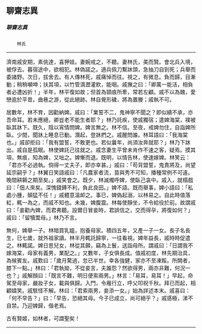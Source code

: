 

## 聊齋志異

##### 聊齋志異
　　`林氏`

* * *

濟南戚安期，素佻達，喜狎妓。妻婉戒之，不聽。妻林氏，美而賢。會北兵入境，被俘去。暮宿途中，欲相犯。林偽諾之。適兵佩刀繫牀頭，急抽刀自剄死；兵舉而委諸野。次日，拔舍去。有人傳林死，戚痛悼而往。視之，有微息。負而歸，目漸動；稍稍嚬呻；扶其項，以竹管滴瀝灌飲，能咽。戚撫之曰：「卿萬一能活，相負者必遭凶折！」半年，林平復如故；但首為頸痕所牽，常若左顧。戚不以為醜，愛戀逾於平昔。曲巷之游，從此絕跡。林自覺形穢，將為置媵；戚執不可。

居數年，林不育，因勸納婢。戚曰：「業誓不二，鬼神寧不聞之？即似續不承，亦吾命耳。若未應絕，卿豈老不能生者耶？」林乃託疾，使戚獨宿；遣婢海棠，襆被臥其牀下。既久，陰以宵情問婢。婢言無之。林不信。至夜，戒婢勿住，自詣婢所臥。少間，聞牀上睡息已動。潛起，登牀捫之。戚醒問誰。林耳語曰：「我海棠也。」戚卻拒曰：「我有盟誓，不敢更也。若似曩年，尚須汝奔就耶？」林乃下牀出。戚自是孤眠。林使婢託己往就之。戚念妻生平曾未肯作不速之客，疑焉。摸其項，無痕，知為婢，又咄之。婢慚而退。既明，以情告林，使速嫁婢。林笑云：「君亦不必過執。倘得一丈夫子，即亦幸甚。」戚曰：「苟背盟誓，鬼責將及，尚望延宗嗣乎？」林翼日笑語戚曰：「凡農家者流，苗與秀不可知，播種常例不可違。晚間耕耨之期至矣。」戚笑會之。既夕，林滅燭呼婢，使臥己衾中。戚入，就榻戲曰：「佃人來矣。深愧錢鎛不利，負此良田。」婢不語。既而舉事，婢小語曰：「私處小腫，顛猛不任！」戚體意溫卹之。事已，婢偽起溺，以林易之。自此時值落紅，輒一為之，而戚不知也。未幾，婢腹震。林每使靜坐，不令給役於前。故謂戚曰：「妾勸內婢，而君弗聽。設爾日冒妾時，君誤信之，交而得孕，將復如何？」戚曰：「留犢鬻母。」林乃不言。

無何，婢舉一子。林暗買乳媼，抱養母家。積四五年，又產一子一女。長子名長生，已七歲，就外祖家讀。林半月輒託歸寧，一往看視。婢年益長，戚時時促遣之。林輒諾。婢日思兒女，林從其願，竊為上鬟，送詣母所。謂戚曰：「日謂我不嫁海棠，母家有義男，業配之。」又數年，子女俱長成。值戚初度，林先期治具，為候賓友。戚歎曰：「歲月騖過，忽已半世。幸各強健，家亦不至凍餒。所闕者，膝下一點。」林曰：「君執拗，不從妾言，夫誰怨？然欲得男，兩亦非難，何況一也？」戚解顏曰：「既言不難，明日便索兩男。」林言：「易耳，易耳！」早起，命駕至母家，嚴妝子女，載與俱歸。入門，令雁行立，呼父叩祝千秋。拜已而起，相顧嬉笑。戚駭怪不解。林曰：「君索兩男，妾添一女。」始為詳述本末。戚喜曰：「何不早告？」曰：「早告，恐絕其母。今子已成立，尚可絕乎？」戚感極，涕不自禁。乃迎婢歸，偕老焉。

古有賢姬，如林者，可謂聖矣！

* * *

